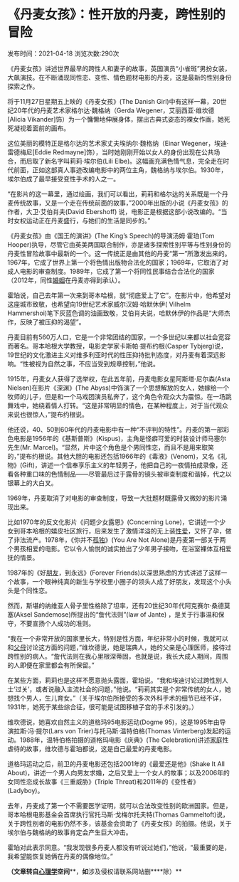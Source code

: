 # 《丹麦女孩》：性开放的丹麦，跨性别的冒险

发布时间：2021-04-18 浏览次数:290次

《丹麦女孩》讲述世界最早的跨性人和妻子的故事，英国演员“小雀斑”男扮女装，大飙演技。在不断涌现同性恋、变性、情色题材电影的丹麦，这是最新的性别身份探索之作。

将于11月27日星期五上映的《丹麦女孩》(The Danish Girl)中有这样一幕，20世纪20年代的丹麦艺术家格尔达·魏格纳（Gerda Wegener，艾丽西亚·维坎德\[Alicia Vikander\]饰）为一个慵懒地伸展身体，摆出古典式姿态的裸女作画，她死死凝视着面前的画布。

这位美丽的模特正是格尔达的艺术家丈夫埃纳尔·魏格纳（Einar Wegener，埃迪·雷德梅尼\[Eddie Redmayne\]饰），当时她刚刚开始以女人的身份出现在公共场合，而后取了新名字叫莉莉·埃尔伯(Lili Elbe)。这幅画充满色情气息，完全走在时代前面，正如这部真人事迹改编电影中的两位主角，魏格纳与埃尔伯。1930年，埃尔伯成了最早接受变性手术的人之一。

“在影片的这一幕里，通过绘画，我们可以看出，莉莉和格尔达的关系既是一个丹麦传统故事，又是一个走在传统前面的故事，”2000年出版的小说《丹麦女孩》的作者，大卫·艾伯肖夫(David Ebershoff) 说，电影正是根据这部小说改编的。“当时女权运动正在丹麦盛行，与她们的生活是同步的。”

《丹麦女孩》由《国王的演讲》(The King’s Speech)的导演汤姆·霍珀(Tom Hooper)执导，尽管它由英美两国联合制作，亦是诸多探索性别平等与性别身份的丹麦性冒险故事中最新的一个。这一传统正是由其他的丹麦“第一”所激发出来的。1967年，它成了世界上第一个将色情出版物合法化的国家；1969年，它取消了对成人电影的审查制度。1989年，它成了第一个将同性民事结合合法化的国家（2012年，同性[婚姻](http://www.xrxlzx.com/a/2469.html)在丹麦亦得到承认）。

霍珀说，自己去年第一次来到哥本哈根，就“彻底爱上了它”。在影片中，他希望对这座城市致敬，也希望向19世纪艺术家威尔汉姆·哈默休伊( Vilhelm Hammershoi)笔下灰蓝色调的油画致敬，艾伯肖夫说，哈默休伊的作品是“大师杰作，反映了被压抑的渴望”。

丹麦目前有560万人口，它是一个非常团结的国家，一个多世纪以来都以社会宽容而著名。哥本哈根大学教授，电影史学家卡斯帕·提布约根(Casper Tybjerg)说，19世纪的文化激进主义对维多利亚时代的性压抑持批判态度，对丹麦有着深远影响。“性被视为自然之事，不应当受到规章控制，”他说。

1915年，丹麦女人获得了选举权，在此五年前，丹麦电影女星阿斯塔·尼尔森(Asta Nielsen)在影片《深渊》(The Abyss)中饰演了一个思想解放的女人，她嫁给一个牧师的儿子，但是和一个马戏团演员私奔了，这个角色令观众大为震惊。在一场跳舞戏中，她绕着情人打转。“这是非常明显的情色，在某种程度上，对于当代观众来说也很惊人，”提布约根说。

他还说，40、50到60年代的丹麦电影中有一种“不评判的特性”。丹麦的第一部彩色电影是1956年的《基斯普斯》(Kispus)，主角是怪癖可爱的时装设计师马塞尔先生(Mr. Marcel)。“显然，片中这个角色是个男同性恋，而且不是用来取笑的，”提布约根说。其他大胆的电影还包括1966年的《毒液》(Venom)，又名《礼物》(Gift)，讲述一个信奉享乐主义的年轻男子，他把自己的一夜情拍成录像，还看各种重口味的色情制品——尽管最后过于露骨的镜头被审查制度和谐掉，代之以银幕上的大白叉。

1969年，丹麦取消了对电影的审查制度，导致一大批题材既露骨又微妙的影片涌现出来。

比如1970年的反文化影片《问题少女露恩》(Concerning Lone)，它讲述一个少女到哥本哈根的嬉皮社区旅行，后来发生了激情洋溢的无上装[性爱](http://www.xrxlzx.com/a/2469.html)，又怀了孕，做了非法流产。1978年，《你并不[孤独](http://www.xrxlzx.com/a/2386.html)》(You Are Not Alone)是丹麦第一部关于两个男孩相爱的电影。它以令人愉悦的诚实拍出了少年男子接吻，在浴室裸体互相爱抚的情景。

1987年的《好[朋友](http://www.xrxlzx.com/a/2475.html)，到永远》(Forever Friends)以深思熟虑的方式讲述了这样一个故事，一个眼神纯真的新生与学校里小圈子的领头人成了好朋友，发现这个小头头是个同性恋。

然而，斯堪的纳维亚人骨子里性格除了坦率，还有20世纪30年代阿克赛尔·桑德莫塞(Aksel Sandemose)所提出的“詹代法则”(law of Jante) ，是关于行事温和保守，不要宣扬个人成功的准则。

“我在一个非常开放的国家里长大，特别是性方面，年纪非常小的时候，我就可以和[父母](http://www.xrxlzx.com/a/2410.html)讨论这方面的问题，”维坎德说，她是瑞典人，她的父亲是心理医师，接待过跨性别的病人。“詹代法则在我心里根深蒂固，也就是说，我长大成人期间，周围的人即便在家里都会有所保留。”

在某些方面，莉莉也是这样不愿意抛头露面，霍珀说。“我和埃迪讨论过跨性别人士‘过关’，或者说融入主流社会的问题，”他说。“莉莉其实是个非常传统的女人，她想找个男人，生儿育女。”（关于埃尔伯所接受的多次外科手术的细节已经不详，1931年，她死于某些综合征，很可能是试图移植子宫的手术引发的。）

维坎德说，她喜欢自然主义的道格玛95电影运动(Dogme 95)，这是1995年由导演拉斯·冯·提尔(Lars von Trier)与托马斯·温特伯格(Thomas Vinterberg)发起的运动。1988年，温特伯格拍摄的道格玛电影《庆典》(The Celebration)讲述[家庭](http://www.xrxlzx.com/a/2475.html)性虐待的故事，维坎德与霍珀都说，这是自己最爱的丹麦电影。

道格玛运动之后，前卫的丹麦电影还包括2001年的《最爱还是他》(Shake It All About)，讲述一个男人向男友求婚，之后又爱上一个女人的故事；以及2006年的女同性恋成长故事《三重威胁》(Triple Threat)和2011年的《变性者》(Ladyboy)。

去年，丹麦成了第一个不需要医学证明，就可以合法改变性别的欧洲国家。但是，哥本哈根电影基金会首席执行官托马斯·戈梅尔托夫特(Thomas Gammeltoft)说，关于跨性别者的电影仍然不多，该基金会资助了《丹麦女孩》的拍摄。他说，关于埃尔伯与魏格纳的故事肯定会产生巨大冲击。

霍珀对此表示同意。“我发现很多丹麦人都没有听说过她们，”他说，“最重要的是，我希望能恢复她俩在丹麦的偶像地位。”

**（文章转自[心理学](http://www.xrxlzx.com/a/2472.html)空间****，****如****涉及侵权请联系网站删****除）**
